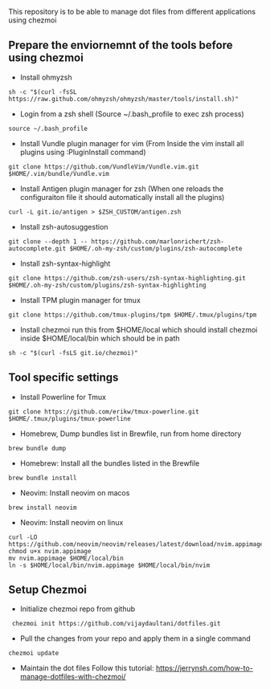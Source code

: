 This repository is to be able to manage dot files from different applications using chezmoi

## Prepare the enviornemnt of the tools before using chezmoi

* Install ohmyzsh
```
sh -c "$(curl -fsSL https://raw.github.com/ohmyzsh/ohmyzsh/master/tools/install.sh)"
```

* Login from a zsh shell (Source ~/.bash_profile to exec zsh process)
```
source ~/.bash_profile
```

* Install Vundle plugin manager for vim (From Inside the vim install all plugins using :PluginInstall command)
```
git clone https://github.com/VundleVim/Vundle.vim.git $HOME/.vim/bundle/Vundle.vim
```

* Install Antigen plugin manager for zsh (When one reloads the configuraiton file it should automatically install all the plugins)
```
curl -L git.io/antigen > $ZSH_CUSTOM/antigen.zsh
```

* Install zsh-autosuggestion
```
git clone --depth 1 -- https://github.com/marlonrichert/zsh-autocomplete.git $HOME/.oh-my-zsh/custom/plugins/zsh-autocomplete
```

* Install zsh-syntax-highlight
```
git clone https://github.com/zsh-users/zsh-syntax-highlighting.git $HOME/.oh-my-zsh/custom/plugins/zsh-syntax-highlighting
```

* Install TPM plugin manager for tmux
```
git clone https://github.com/tmux-plugins/tpm $HOME/.tmux/plugins/tpm
```

* Install chezmoi run this from $HOME/local which should install chezmoi inside $HOME/local/bin which should be in path
```
sh -c "$(curl -fsLS git.io/chezmoi)"
```

## Tool specific settings
* Install Powerline for Tmux
```
git clone https://github.com/erikw/tmux-powerline.git $HOME/.tmux/plugins/tmux-powerline
```

* Homebrew, Dump bundles list in Brewfile, run from home directory
```
brew bundle dump
```

* Homebrew: Install all the bundles listed in the Brewfile
```
brew bundle install
```

* Neovim: Install neovim on macos
```
brew install neovim
```

* Neovim: Install neovim on linux
```
curl -LO https://github.com/neovim/neovim/releases/latest/download/nvim.appimage
chmod u+x nvim.appimage
mv nvim.appimage $HOME/local/bin
ln -s $HOME/local/bin/nvim.appimage $HOME/local/bin/nvim
```

## Setup Chezmoi

* Initialize chezmoi repo from github
```
 chezmoi init https://github.com/vijaydaultani/dotfiles.git
```

* Pull the changes from your repo and apply them in a single command
```
chezmoi update
```

* Maintain the dot files
Follow this tutorial: https://jerrynsh.com/how-to-manage-dotfiles-with-chezmoi/
